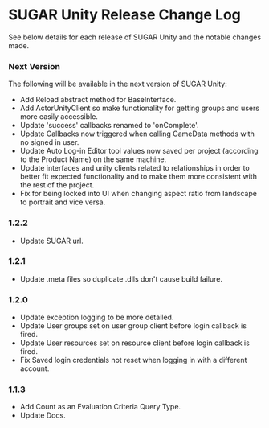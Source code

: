 # SUGAR Unity Release Change Log
See below details for each release of SUGAR Unity and the notable changes made.

### Next Version
The following will be available in the next version of SUGAR Unity:
- Add Reload abstract method for BaseInterface.
- Add ActorUnityClient so make functionality for getting groups and users more easily accessible.
- Update 'success' callbacks renamed to 'onComplete'.
- Update Callbacks now triggered when calling GameData methods with no signed in user.
- Update Auto Log-in Editor tool values now saved per project (according to the Product Name) on the same machine.
- Update interfaces and unity clients related to relationships in order to better fit expected functionality and to make them more consistent with the rest of the project.
- Fix for being locked into UI when changing aspect ratio from landscape to portrait and vice versa.

### 1.2.2
- Update SUGAR url.

### 1.2.1
- Update .meta files so duplicate .dlls don't cause build failure.

### 1.2.0
- Update exception logging to be more detailed.
- Update User groups set on user group client before login callback is fired.
- Update User resources set on resource client before login callback is fired.
- Fix Saved login credentials not reset when logging in with a different account.

### 1.1.3
- Add Count as an Evaluation Criteria Query Type.
- Update Docs.